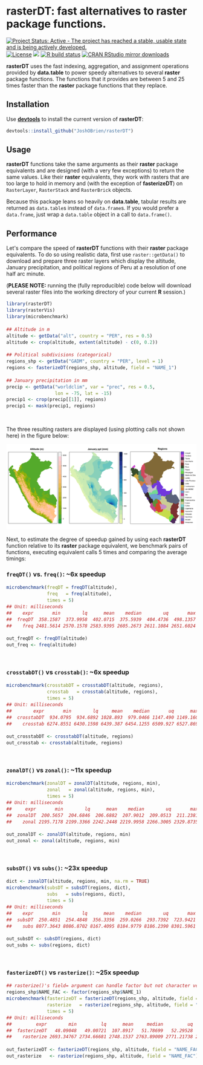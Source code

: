 
**rasterDT**: fast alternatives to **raster** package functions. 
=========

<!-- badges: start -->
[![Project Status: Active - The project has reached a stable, usable state and is being actively developed.](http://www.repostatus.org/badges/latest/active.svg)](http://www.repostatus.org/#active)
[![License](https://JoshOBrien.github.io/badges/GPL2+.svg)](http://www.gnu.org/licenses/gpl-2.0.html)
[![](http://www.r-pkg.org/badges/version/rasterDT)](http://www.r-pkg.org/pkg/rasterDT)
[![R build status](https://github.com/JoshOBrien/rasterDT/workflows/R-CMD-check/badge.svg)](https://github.com/JoshOBrien/rasterDT/actions)
[![CRAN RStudio mirror downloads](http://cranlogs.r-pkg.org/badges/rasterDT)](http://www.r-pkg.org/pkg/rasterDT)
<!-- badges: end -->

**rasterDT** uses the fast indexing, aggregation, and assignment
operations provided by **data.table** to power speedy alternatives to
several **raster** package functions. The functions that it provides
are between 5 and 25 times faster than the **raster** package
functions that they replace.

Installation
------------

Use [**devtools**](https://cran.r-project.org/package=devtools) to
install the current version of **rasterDT**:

``` r
devtools::install_github("JoshOBrien/rasterDT")
```

Usage
-----

**rasterDT** functions take the same arguments as their **raster**
package equivalents and are designed (with a very few exceptions) to
return the same values. Like their **raster** equivalents, they work
with rasters that are too large to hold in memory and (with the
exception of **fasterizeDT**) on `RasterLayer`, `RasterStack` and
`RasterBrick` objects.

Because this package leans so heavily on **data.table**, tabular
results are returned as `data.table`s instead of `data.frame`s. If you
would prefer a `data.frame`, just wrap a `data.table` object in a call
to `data.frame()`.


Performance
-----------

Let's compare the speed of **rasterDT** functions with their
**raster** package equivalents. To do so using realistic data, first
use `raster::getData()` to download and prepare three raster layers
which display the altitude, January precipitation, and political
regions of Peru at a resolution of one half arc minute.

(**PLEASE NOTE:** running the (fully reproducible) code below will
download several raster files into the working directory of your
current **R** session.)

``` r
library(rasterDT)
library(rasterVis)
library(microbenchmark)

## Altitude in m
altitude <- getData("alt", country = "PER", res = 0.5)
altitude <- crop(altitude, extent(altitude) - c(0, 0.2))

## Political subdivisions (categorical)
regions_shp <- getData("GADM", country = "PER", level = 1)
regions <- fasterizeDT(regions_shp, altitude, field = "NAME_1")

## January precipitation in mm
precip <- getData("worldclim", var = "prec", res = 0.5,
                  lon = -75, lat = -15)
precip1 <- crop(precip[[1]], regions)
precip1 <- mask(precip1, regions)
```
<br/>

The three resulting rasters are displayed (using plotting calls not
shown here) in the figure below:

![](man/figures/Peru-rasters.png)
<br/>

Next, to estimate the degree of speedup gained by using each
**rasterDT** function relative to its **raster** package equivalent,
we benchmark pairs of functions, executing equivalent calls 5 times
and comparing the average timings:

### `freqDT()` vs. `freq()`: ~6x speedup

``` r
microbenchmark(freqDT = freqDT(altitude),
               freq   = freq(altitude),
               times = 5)
## Unit: milliseconds
##    expr       min        lq      mean    median        uq       max neval cld
##  freqDT  358.1587  373.9958  402.0715  375.5939  404.4736  498.1357     5  a
##    freq 2481.5614 2570.1578 2583.9395 2605.2673 2611.1084 2651.6024     5   b

out_freqDT <- freqDT(altitude)
out_freq <- freq(altitude)
```
<br/>

### `crosstabDT()` vs `crosstab()`: ~6x speedup

``` r
microbenchmark(crosstabDT = crosstabDT(altitude, regions),
               crosstab   = crosstab(altitude, regions),
               times = 5)
## Unit: milliseconds
##        expr       min        lq     mean    median       uq      max neval cld
##  crosstabDT  934.0795  934.6892 1028.893  979.0466 1147.490 1149.160     5  a
##    crosstab 6274.8551 6430.1598 6439.387 6454.1255 6509.927 6527.869     5   b

out_crosstabDT <- crosstabDT(altitude, regions)
out_crosstab <- crosstab(altitude, regions)
```
<br/>

### `zonalDT()` vs `zonal()`: ~11x speedup

``` r
microbenchmark(zonalDT = zonalDT(altitude, regions, min),
               zonal   = zonal(altitude, regions, min),
               times = 5)
## Unit: milliseconds
##     expr       min        lq      mean    median        uq       max neval cld
##  zonalDT  200.5657  204.6846  206.6882  207.9012  209.0513  211.2381     5  a
##    zonal 2195.7178 2199.3366 2242.2448 2219.9958 2266.3005 2329.8735     5   b

out_zonalDT <- zonalDT(altitude, regions, min)
out_zonal <- zonal(altitude, regions, min)
```
<br/>

### `subsDT()` vs `subs()`: ~23x speedup

``` r
dict <- zonalDT(altitude, regions, min, na.rm = TRUE)
microbenchmark(subsDT = subsDT(regions, dict),
               subs   = subs(regions, dict),
               times = 5)
## Unit: milliseconds
##    expr       min        lq      mean    median        uq       max neval cld
##  subsDT  250.4851  254.4848  356.3356  259.0266  293.7392  723.9421     5  a
##    subs 8077.3643 8086.8702 8167.4095 8184.9779 8186.2390 8301.5961     5   b

out_subsDT <- subsDT(regions, dict)
out_subs <- subs(regions, dict)
```
<br/>

### `fasterizeDT()` vs `rasterize()`: ~25x speedup

``` r
## rasterize()'s field= argument can handle factor but not character vectors
regions_shp$NAME_FAC <- factor(regions_shp$NAME_1)
microbenchmark(fasterizeDT = fasterizeDT(regions_shp, altitude, field = "NAME_FAC"),
               rasterize   = rasterize(regions_shp, altitude, field = "NAME_FAC"),
               times = 5)
## Unit: milliseconds
##         expr        min         lq      mean     median         uq       max
##  fasterizeDT   48.09048   49.00721  107.8917   51.78699   52.29528  338.2786
##    rasterize 2693.34767 2734.66681 2748.1537 2763.89009 2771.21738 2777.6464

out_fasterizeDT <- fasterizeDT(regions_shp, altitude, field = "NAME_FAC")
out_rasterize   <- rasterize(regions_shp, altitude, field = "NAME_FAC")
```

